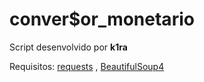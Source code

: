 # conver$or_monetario
Script desenvolvido por **k1ra**

Requisitos:
[requests](https://pypi.org/project/requests/) ,
[BeautifulSoup4](https://pypi.org/project/beautifulsoup4/)

